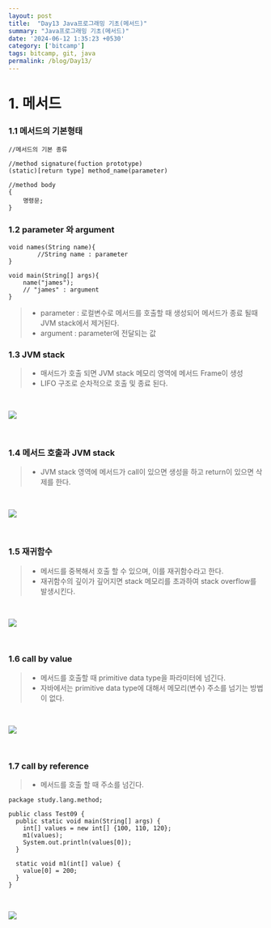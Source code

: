 ```yaml
---
layout: post
title:  "Day13 Java프로그래밍 기초(메서드)"
summary: "Java프로그래밍 기초(메서드)"
date: '2024-06-12 1:35:23 +0530'
category: ['bitcamp']
tags: bitcamp, git, java
permalink: /blog/Day13/
---
```


# 1. 메서드

### 1.1 메서드의 기본형태

    //메서드의 기본 종류

    //method signature(fuction prototype)
    (static)[return type] method_name(parameter)

    //method body
    {
    	명령문; 
    }

### 1.2 parameter 와 argument

    void names(String name){
    		//String name : parameter
    }

    void main(String[] args){
    	name("james");
        // "james" : argument
    }

> - parameter : 로컬변수로 메서드를 호출할 때 생성되어 메서드가 종료 될때 JVM stack에서 제거된다.   
> - argument : parameter에 전달되는 값

### 1.3 JVM stack

> - 매서드가 호출 되면 JVM stack 메모리 영역에 메서드 Frame이 생성   
> - LIFO 구조로 순차적으로 호출 및 종료 된다.

<br />

![](https://blog.kakaocdn.net/dn/bE5PLz/btsHWUwmV5w/oeasRwMYp0O2ftwI3JtzkK/img.png)

<br />

### 1.4 메서드 호출과 JVM stack

> - JVM stack 영역에 메서드가 call이 있으면 생성을 하고 return이 있으면 삭제를 한다.

<br />

![](https://blog.kakaocdn.net/dn/bFL6ZY/btsHW28NBjq/EKcjItPKL7N5rbyTmbLQU0/img.png)

<br />

### 1.5 재귀함수

> - 메서드를 중복해서 호출 할 수 있으며, 이를 재귀함수라고 한다.   
> - 재귀함수의 깊이가 깊어지면 stack 메모리를 초과하여 stack overflow를 발생시킨다.

<br />

![](https://blog.kakaocdn.net/dn/FiVg8/btsHWxaq9LW/aoTw9Y1XqFsWDcLkwhzm2k/img.png)

<br />

### 1.6 call by value

> - 메서드를 호출할 때 primitive data type을 파라미터에 넘긴다.  
> - 자바에서는 primitive data type에 대해서 메모리(변수) 주소를 넘기는 방법이 없다.

<br />

![](https://blog.kakaocdn.net/dn/bMhPGW/btsHXNDhU7z/L9Gy8TyIqDUuYoV6NjS3Hk/img.png)

<br />

### 1.7 call by reference

> - 메서드를 호출 할 때 주소를 넘긴다.

    package study.lang.method;

    public class Test09 {
      public static void main(String[] args) {
        int[] values = new int[] {100, 110, 120};
        m1(values);
        System.out.println(values[0]);
      }

      static void m1(int[] value) {
        value[0] = 200;
      }
    }

<br />

![](https://blog.kakaocdn.net/dn/sJqii/btsHWgtpaPQ/uBVgofwcI9175W1lhqfJpk/img.png)

<br />

